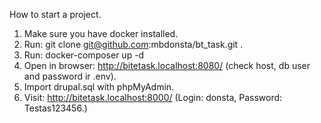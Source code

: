 How to start a project.

1. Make sure you have docker installed.
2. Run: git clone git@github.com:mbdonsta/bt_task.git .
3. Run: docker-composer up -d
4. Open in browser: http://bitetask.localhost:8080/ (check host, db user and password ir .env).
5. Import drupal.sql with phpMyAdmin.
6. Visit: http://bitetask.localhost:8000/ (Login: donsta, Password: Testas123456.)